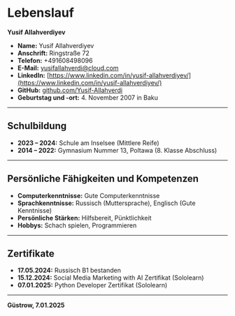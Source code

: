 # Lebenslauf

**Yusif Allahverdiyev**

- **Name:** Yusif Allahverdiyev
- **Anschrift:** Ringstraße 72
- **Telefon:** +491608498096
- **E-Mail:** [yusifallahverdi@cloud.com](mailto:yusifallahverdi@cloud.com)
- **LinkedIn:** [https://www.linkedin.com/in/yusif-allahverdiyev/](https://www.linkedin.com/in/yusif-allahverdiyev/)
- **GitHub:** [github.com/Yusif-Allahverdi](https://github.com/Yusif-Allahverdi)
- **Geburtstag und -ort:** 4. November 2007 in Baku

---

## Schulbildung

- **2023 – 2024:** Schule am Inselsee (Mittlere Reife)
- **2014 – 2022:** Gymnasium Nummer 13, Poltawa (8. Klasse Abschluss)

---

## Persönliche Fähigkeiten und Kompetenzen

- **Computerkenntnisse:** Gute Computerkenntnisse
- **Sprachkenntnisse:** Russisch (Muttersprache), Englisch (Gute Kenntnisse)
- **Persönliche Stärken:** Hilfsbereit, Pünktlichkeit
- **Hobbys:** Schach spielen, Programmieren

---

## Zertifikate

- **17.05.2024:** Russisch B1 bestanden
- **15.12.2024:** Social Media Marketing with AI Zertifikat (Sololearn)
- **07.01.2025:** Python Developer Zertifikat (Sololearn)

---

**Güstrow, 7.01.2025**
